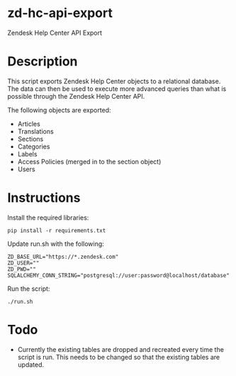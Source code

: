 # zd-hc-api-export
Zendesk Help Center API Export

# Description
This script exports Zendesk Help Center objects to a relational database.
The data can then be used to execute more advanced queries than what is possible through the Zendesk Help Center API.

The following objects are exported:
* Articles
* Translations
* Sections
* Categories
* Labels
* Access Policies (merged in to the section object)
* Users


# Instructions
Install the required libraries:
```
pip install -r requirements.txt
```

Update run.sh with the following:
```
ZD_BASE_URL="https://*.zendesk.com"
ZD_USER=""
ZD_PWD=""
SQLALCHEMY_CONN_STRING="postgresql://user:password@localhost/database"
```

Run the script:
```
./run.sh
```


# Todo
* Currently the existing tables are dropped and recreated every time the script is run. This needs to be changed so that the existing tables are updated.
